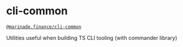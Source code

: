 # cli-common

[`@marinade.finance/cli-common`](https://www.npmjs.com/package/@marinade.finance/cli-common)

Utilities useful when building TS CLI tooling (with commander library)
